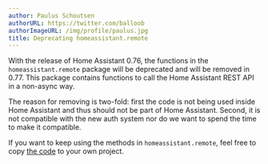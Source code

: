 ```yaml
---
author: Paulus Schoutsen
authorURL: https://twitter.com/balloob
authorImageURL: /img/profile/paulus.jpg
title: Deprecating homeassistant.remote
---
```


With the release of Home Assistant 0.76, the functions in the `homeassistant.remote` package will be deprecated and will be removed in 0.77. This package contains functions to call the Home Assistant REST API in a non-async way.

The reason for removing is two-fold: first the code is not being used inside Home Assistant and thus should not be part of Home Assistant. Second, it is not compatible with the new auth system nor do we want to spend the time to make it compatible.

If you want to keep using the methods in `homeassistant.remote`, feel free to copy [the code](https://github.com/home-assistant/home-assistant/blob/0.75.0/homeassistant/remote.py) to your own project.
